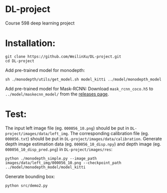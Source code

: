 # DL-project
Course 598 deep learning project

# Installation:
```
git clone https://github.com/WeilinXu/DL-project.git
cd DL-project
```
Add pre-trained model for monodepth:
```
sh ./monodepth/utils/get_model.sh model_kitti ../model/monodepth_model
```
Add pre-trained model for Mask-RCNN:
Download `mask_rcnn_coco.h5` to `../model/maskecnn_model/` from the [releases page](https://github.com/matterport/Mask_RCNN/releases).

# Test:
The input left image file (eg. `000056_10.png`) should be put in `DL-project/images/data/left_img`.
The corresponding calibration file (eg. `000056.txt`) should be put in `DL-project/images/data/calibration`.
Generate depth image estimation data (eg. `000056_10_disp.npy`) and depth image (eg. `000056_10_disp_pred.png`) in `DL-project/images/res`:
```
python ./monodepth_simple.py --image_path images/data/left_img/000056_10.png --checkpoint_path ../model/monodepth_model/model_kitti
```
Generate bounding box:
```
python src/demo2.py
```
